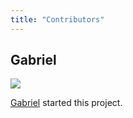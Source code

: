 ```yaml
---
title: "Contributors"
---
```


## Gabriel 
![](https://gabe.rocks/gabriel.webp)

[Gabriel](https://gabe.rocks) started this project.